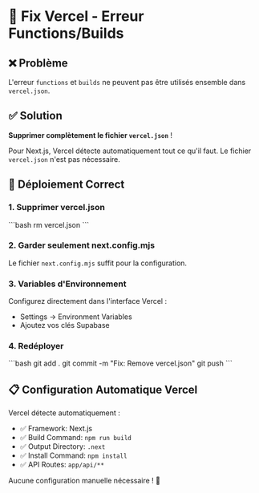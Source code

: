 # 🔧 Fix Vercel - Erreur Functions/Builds

## ❌ Problème
L'erreur `functions` et `builds` ne peuvent pas être utilisés ensemble dans `vercel.json`.

## ✅ Solution
**Supprimer complètement le fichier `vercel.json`** !

Pour Next.js, Vercel détecte automatiquement tout ce qu'il faut. Le fichier `vercel.json` n'est pas nécessaire.

## 🚀 Déploiement Correct

### 1. Supprimer vercel.json
\`\`\`bash
rm vercel.json
\`\`\`

### 2. Garder seulement next.config.mjs
Le fichier `next.config.mjs` suffit pour la configuration.

### 3. Variables d'Environnement
Configurez directement dans l'interface Vercel :
- Settings → Environment Variables
- Ajoutez vos clés Supabase

### 4. Redéployer
\`\`\`bash
git add .
git commit -m "Fix: Remove vercel.json"
git push
\`\`\`

## 📋 Configuration Automatique Vercel

Vercel détecte automatiquement :
- ✅ Framework: Next.js
- ✅ Build Command: `npm run build`
- ✅ Output Directory: `.next`
- ✅ Install Command: `npm install`
- ✅ API Routes: `app/api/**`

Aucune configuration manuelle nécessaire ! 🎉
